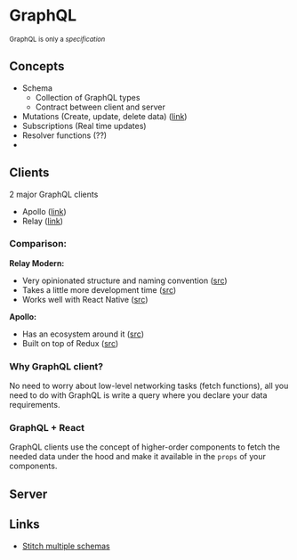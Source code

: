# GraphQL
<sup>GraphQL is only a _specification_</sup>

## Concepts
- Schema 
    - Collection of GraphQL types
    - Contract between client and server
- Mutations (Create, update, delete data) ([link](https://graphql.org/learn/queries/#mutations))
- Subscriptions (Real time updates)
- Resolver functions (??)
- 

## Clients
2 major GraphQL clients
- Apollo ([link](https://github.com/apollographql/apollo-client))
- Relay ([link](https://facebook.github.io/relay/))

### Comparison:
__Relay Modern:__
- Very opinionated structure and naming convention ([src](https://blog.smartlogic.io/comparing-relay-modern-and-apollo-graphql-client-frameworks/))
- Takes a little more development time ([src](https://blog.smartlogic.io/comparing-relay-modern-and-apollo-graphql-client-frameworks/))
- Works well with React Native ([src](https://medium.com/@wonderboymusic/upgrading-to-relay-modern-or-apollo-ffa58d3a5d59))

__Apollo:__
- Has an ecosystem around it ([src](https://medium.com/@wonderboymusic/upgrading-to-relay-modern-or-apollo-ffa58d3a5d59))
- Built on top of Redux ([src](https://blog.smartlogic.io/comparing-relay-modern-and-apollo-graphql-client-frameworks/))

### Why GraphQL client?
No need to worry about low-level networking tasks (fetch functions), all you need to do with GraphQL is write a query where you declare your data requirements.

### GraphQL + React
GraphQL clients use the concept of higher-order components to fetch the needed data under the hood and make it available in the `props` of your components.

## Server

## Links
- [Stitch multiple schemas](https://blog.apollographql.com/graphql-schema-stitching-8af23354ac37)
